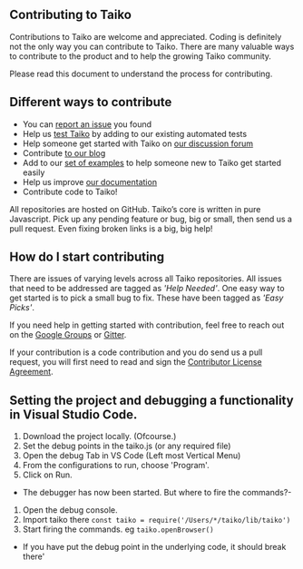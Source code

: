 ## Contributing to Taiko

Contributions to Taiko are welcome and appreciated. Coding is definitely not the only way you can contribute to Taiko. There are many valuable ways to contribute to the product and to help the growing Taiko community.

Please read this document to understand the process for contributing.

## Different ways to contribute

* You can [report an issue](https://github.com/getgauge/taiko/issues) you found
* Help us [test Taiko](https://github.com/getgauge/taiko/tree/master/test/functional-tests) by adding to our existing automated tests
* Help someone get started with Taiko on [our discussion forum](https://groups.google.com/forum/#!forum/getgauge)
* Contribute [to our blog](https://gauge.org/blog/)
* Add to our [set of examples](https://github.com/getgauge/taiko/tree/master/examples) to help someone new to Taiko get started easily
* Help us improve [our documentation](https://taiko.gauge.org/)
* Contribute code to Taiko! 

All repositories are hosted on GitHub. Taiko’s core is written in pure Javascript. Pick up any pending feature or bug, big or small, then send us a pull request. Even fixing broken links is a big, big help!

## How do I start contributing

There are issues of varying levels across all Taiko repositories. All issues that need to be addressed are tagged as _'Help Needed'_. One easy way to get started is to pick a small bug to fix. These have been tagged as _'Easy Picks'_.

If you need help in getting started with contribution, feel free to reach out on the [Google Groups](https://groups.google.com/forum/#!forum/getgauge) or [Gitter](https://gitter.im/getgauge/chat).

If your contribution is a code contribution and you do send us a pull request, you will first need to read and sign the [Contributor License Agreement](https://gauge-bot.herokuapp.com/cla/).

## Setting the project and debugging a functionality in Visual Studio Code.

1. Download the project locally. (Ofcourse.)
2. Set the debug points in the taiko.js (or any required file)
3. Open the debug Tab in VS Code (Left most Vertical Menu)
4. From the configurations to run, choose 'Program'.
5. Click on Run. 
- The debugger has now been started. But where to fire the commands?-
1. Open the debug console.
2. Import taiko there `const taiko = require('/Users/*/taiko/lib/taiko')`
3. Start firing the commands. eg `taiko.openBrowser()`
- If you have put the debug point in the underlying code, it should break there'
